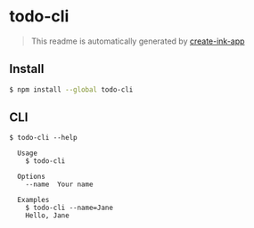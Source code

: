 # todo-cli

> This readme is automatically generated by [create-ink-app](https://github.com/vadimdemedes/create-ink-app)

## Install

```bash
$ npm install --global todo-cli
```

## CLI

```
$ todo-cli --help

  Usage
    $ todo-cli

  Options
    --name  Your name

  Examples
    $ todo-cli --name=Jane
    Hello, Jane
```
